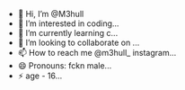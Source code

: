- 👋 Hi, I’m @M3hull
- 👀 I’m interested in coding...
- 🌱 I’m currently learning c...
- 💞️ I’m looking to collaborate on ...
- 📫 How to reach me @m3hull_ instagram...
- 😄 Pronouns: fckn male...
- ⚡ age - 16...

<!---
M3hull/M3hull is a ✨ special ✨ repository because its `README.md` (this file) appears on your GitHub profile.
You can click the Preview link to take a look at your changes.
--->
